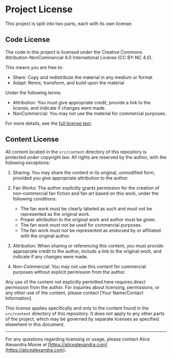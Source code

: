 # Project License

This project is split into two parts, each with its own license:

## Code License

The code in this project is licensed under the Creative Commons Attribution-NonCommercial 4.0 International License (CC BY-NC 4.0).

This means you are free to:
- Share: Copy and redistribute the material in any medium or format
- Adapt: Remix, transform, and build upon the material

Under the following terms:
- Attribution: You must give appropriate credit, provide a link to the license, and indicate if changes were made.
- NonCommercial: You may not use the material for commercial purposes.

For more details, see the [full license text](https://creativecommons.org/licenses/by-nc/4.0/legalcode).

## Content License

All content located in the `src/content` directory of this repository is protected under copyright law. All rights are reserved by the author, with the following exceptions:

1. Sharing: You may share the content in its original, unmodified form, provided you give appropriate attribution to the author.

2. Fan Works: The author explicitly grants permission for the creation of non-commercial fan fiction and fan art based on this work, under the following conditions:
   - The fan work must be clearly labeled as such and must not be represented as the original work.
   - Proper attribution to the original work and author must be given.
   - The fan work must not be used for commercial purposes.
   - The fan work must not be represented as endorsed by or affiliated with the original author.

3. Attribution: When sharing or referencing this content, you must provide appropriate credit to the author, include a link to the original work, and indicate if any changes were made.

4. Non-Commercial: You may not use this content for commercial purposes without explicit permission from the author.

Any use of the content not explicitly permitted here requires direct permission from the author. For inquiries about licensing, permissions, or any other use of the content, please contact [Your Name/Contact Information].

This license applies specifically and only to the content found in the `src/content` directory of this repository. It does not apply to any other parts of the project, which may be governed by separate licenses as specified elsewhere in this document.

---

For any questions regarding licensing or usage, please contact Alice Alexandra Moore at [https://alicealexandra.com](https://alicealexandra.com).